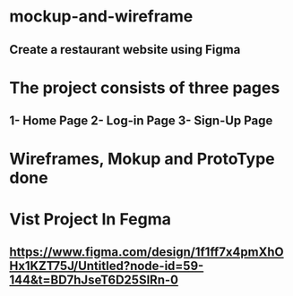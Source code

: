 # mockup-and-wireframe
## Create a restaurant website using Figma
# The project consists of three pages
## 1- Home Page 2- Log-in Page 3- Sign-Up Page
# Wireframes, Mokup and ProtoType done
# Vist Project In Fegma
## https://www.figma.com/design/1f1ff7x4pmXhOHx1KZT75J/Untitled?node-id=59-144&t=BD7hJseT6D25SlRn-0
